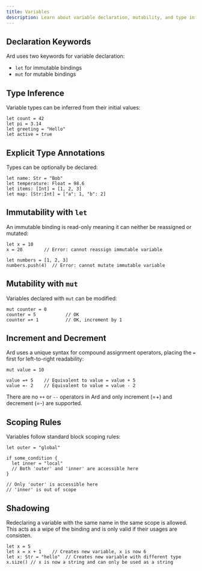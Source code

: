 ```yaml
---
title: Variables
description: Learn about variable declaration, mutability, and type inference in Ard.
---
```


## Declaration Keywords

Ard uses two keywords for variable declaration:

- `let` for immutable bindings
- `mut` for mutable bindings

## Type Inference

Variable types can be inferred from their initial values:

```ard
let count = 42
let pi = 3.14
let greeting = "Hello"
let active = true
```

## Explicit Type Annotations

Types can be optionally be declared:

```ard
let name: Str = "Bob"
let temperature: Float = 98.6
let items: [Int] = [1, 2, 3]
let map: [Str:Int] = ["a": 1, "b": 2]
```

## Immutability with `let`

An immutable binding is read-only meaning it can neither be reassigned or mutated:

```ard
let x = 10
x = 20        // Error: cannot reassign immutable variable

let numbers = [1, 2, 3]
numbers.push(4)  // Error: cannot mutate immutable variable
```

## Mutability with `mut`

Variables declared with `mut` can be modified:

```ard
mut counter = 0
counter = 5           // OK
counter =+ 1          // OK, increment by 1
```

## Increment and Decrement

Ard uses a unique syntax for compound assignment operators, placing the `=` first for left-to-right readability:

```ard
mut value = 10

value =+ 5    // Equivalent to value = value + 5
value =- 2    // Equivalent to value = value - 2
```

There are no `++` or `--` operators in Ard and only increment (=+) and decrement (=-) are supported.

## Scoping Rules

Variables follow standard block scoping rules:

```ard
let outer = "global"

if some_condition {
  let inner = "local"
  // Both 'outer' and 'inner' are accessible here
}

// Only 'outer' is accessible here
// 'inner' is out of scope
```

## Shadowing

Redeclaring a variable with the same name in the same scope is allowed.
This acts as a wipe of the binding and is only valid if their usages are consisten.

```ard
let x = 5
let x = x + 1    // Creates new variable, x is now 6
let x: Str = "hello"  // Creates new variable with different type
x.size() // x is now a string and can only be used as a string
```
